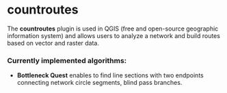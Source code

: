 # countroutes

The **countroutes** plugin is used in QGIS (free and open-source geographic information system) and allows users to analyze a network and build routes based on vector and raster data. 

### Currently implemented algorithms:
- **Bottleneck Quest** enables to find line sections with two endpoints connecting network circle segments, blind pass branches.

